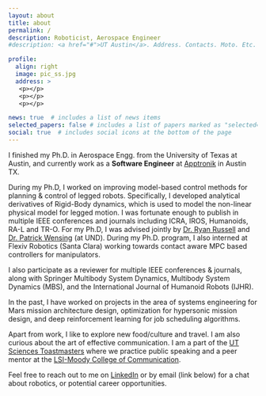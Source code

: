 ```yaml
---
layout: about
title: about
permalink: /
description: Roboticist, Aerospace Engineer
#description: <a href="#">UT Austin</a>. Address. Contacts. Moto. Etc.

profile:
  align: right
  image: pic_ss.jpg
  address: >
   <p></p>
   <p></p>
   <p></p>

news: true  # includes a list of news items
selected_papers: false # includes a list of papers marked as "selected={true}"
social: true  # includes social icons at the bottom of the page
---
```


I finished my Ph.D. in Aerospace Engg. from the University of Texas at Austin, and currently work as a <b>Software Engineer</b> at [Apptronik](https://apptronik.com/) in Austin TX. 

During my Ph.D, I worked on improving model-based control methods for planning & control of legged robots. Specifically, I developed analytical derivatives of Rigid-Body dynamics, which is used to model the non-linear physical model for legged motion. I was fortunate enough to publish in multiple IEEE conferences and journals including ICRA, IROS, Humanoids, RA-L and TR-O. For my Ph.D, I was advised jointly by [Dr. Ryan Russell](http://sites.utexas.edu/russell/) and [Dr. Patrick Wensing](https://sites.nd.edu/pwensing/) (at UND). During my Ph.D. program, I also interned at Flexiv Robotics (Santa Clara) working towards contact aware MPC based controllers for manipulators.

I also participate as a reviewer for multiple IEEE conferences & journals, along with Springer Multibody System Dynamics, Multibody System Dynamics (MBS), and the International Journal of Humanoid Robots (IJHR).

In the past, I have worked on projects in the area of systems engineering for Mars mission architecture design, optimization for hypersonic mission design, and deep reinforcement learning for job scheduling algorithms.

Apart from work, I like to explore new food/culture and travel. I am also curious about the art of effective communication. I am a part of the [UT Sciences Toastmasters](https://utsciencestm.wixsite.com/website) where we practice public speaking and a peer mentor at the [LSI-Moody College of Communication](https://moody.utexas.edu/centers/lang-stuttering-institute). 

Feel free to reach out to me on [LinkedIn](https://www.linkedin.com/in/singh281/) or by email (link below) for a chat about robotics, or potential career opportunities.

